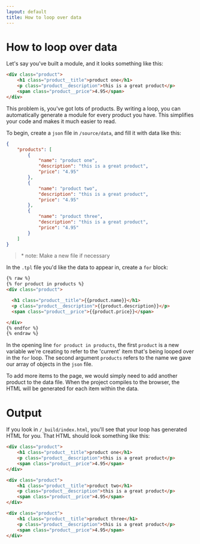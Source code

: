 ```yaml
---
layout: default
title: How to loop over data
---
```


# How to loop over data
Let's say you've built a module, and it looks something like this:

```html
<div class="product">
	<h1 class="product__title">product one</h1>
	<p class="product__description">this is a great product</p>
	<span class="product__price">4.95</span>
</div>
```

This problem is, you've got lots of products. By writing a loop, you can automatically generate a module for every product you have. This simplifies your code and makes it much easier to read.

To begin, create a `json` file in `/source/data`, and fill it with data like this:

```json
{
    "products": [
        {
            "name": "product one",
            "description": "this is a great product",
            "price": "4.95"
        },
        {
            "name": "product two",
            "description": "this is a great product",
            "price": "4.95"
        },
        {
            "name": "product three",
            "description": "this is a great product",
            "price": "4.95"
        }
    ]
}

```

> \* note: Make a new file if necessary

In the `.tpl` file you'd like the data to appear in, create a `for` block:

```html
{% raw %}
{% for product in products %}
<div class="product">

  <h1 class="product__title">{{product.name}}</h1>
  <p class="product__description">{{product.description}}</p>
  <span class="product__price">{{product.price}}</span>

</div>
{% endfor %}
{% endraw %}
```

In the opening line `for product in products`, the first `product` is a new variable we're creating to refer to the 'current' item that's being looped over in the `for` loop. The second argument `products` refers to the name we gave our array of objects in the `json` file.

To add more items to the page, we would simply need to add another product to the data file. When the project compiles to the browser, the HTML will be generated for each item within the data.

# Output
If you look in `/_build/index.html`, you'll see that your loop has generated HTML for you. That HTML should look something like this:

```html
<div class="product">
	<h1 class="product__title">product one</h1>
	<p class="product__description">this is a great product</p>
	<span class="product__price">4.95</span>
</div>

<div class="product">
	<h1 class="product__title">product two</h1>
	<p class="product__description">this is a great product</p>
	<span class="product__price">4.95</span>
</div>

<div class="product">
	<h1 class="product__title">product three</h1>
	<p class="product__description">this is a great product</p>
	<span class="product__price">4.95</span>
</div>
```
